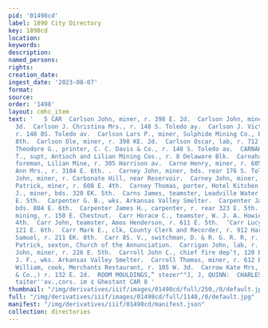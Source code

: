 ```yaml
---
pid: '01498cd'
label: 1890 City Directory
key: 1890cd
location: 
keywords: 
description: 
named_persons: 
rights: 
creation_date: 
ingest_date: '2023-08-07'
format: 
source: 
order: '1498'
layout: cmhc_item
text: '   5 CAR  Carlson John, miner, r. 398 E. 2d.  Carlson John, miner, r. 529 E.
  3d.  Carlson J. Christina Mrs., r. 148 S. Toledo ay.  Carlson J. Victor, printer,
  r. 148 8S. Toledo av.  Carlson Lars P., miner, Sulphide Mining Co., bds. 400 E.
  8th.  Carlson Ole, miner, r. 398 KE. 2d.  Carlson Oscar, lab, r. 712 W. Elm.  Carlson
  Theodore G., printer, C. C. Davis & Co., r. 148 S. Toledo av.  CARNAHAN CHARLES
  T., supt, Antioch and Lilian Mining Cos., r. 8 Delaware Blk.  Carnahan John S.,
  foreman, Lilian Mine, r. 305 Harrison av.  Carne Henry, miner, r. 605 E. 7th.  Carney
  Ann Mrs., r. 3184 E. 6th. .  Carney John, miner, bds. rear 176 S. Toledo av.  Carney
  John, miner, r. Carbonate Hill, near Reservoir.  Carney John, miner, r. 732 E. 6th.  Carney
  Patrick, miner, r. 608 E. 4th.  Carney Thomas, porter, Hotel Kitchen.  Carney W.
  J., miner, bds. 320 EK. 5th.  Carns James, teamster, Leadville Water Co., r. 121
  E. 5th.  Carpenter G. B., wks. Arkansas Valley Smelter.  Carpenter James, miner,
  bds. 804 E. 6th.  Carpenter James H., carpenter, r. rear 323 E. 5th.  Carr George,
  mining, r. 150 E. Chestnut.  Carr Horace C., teamster, W. J. A. Howie, r. 133 W.
  4th.  Carr John, teamster, Amos Henderson, r. 611 E. 5th.  ‘Carr Lucy V. Mrs., r.
  121 E. 6th.  Carr Mark E., clk, County Clerk and Recorder, r. 912 Harri- son av.  Carr
  Samuel, r. 211 EK. 8th.  Carr 8S. V., switchman, D. & R. G. R. R, r. 1319 N. Poplar.  Carragher
  Patrick, sexton, Church of the Annunciation.  Carrigan John, lab, r. 520 W. Chestnut.  Carroll
  John, miner, r. 226 E. 5th.  Carroll John C., chief fire dep’t, 120 E. 2d.  Carroll
  J. F., wks. Arkansas Valley Smelter.  Carroll Thomas, miner, r. 612 E. 7th.  Carroll
  William, cook, Merchants Restaurant, r. 105 W. 3d.  Carrow Kate Mrs, (IX. Carrow
  & Co.,) r. 132 E. 2d.  ROOM MOULDINGS,” stezer""J, J, QUINN:  CHARLES LEITZMANN
  taiter''av.,cors. im ¢ Ghestant CAR 8 '
thumbnail: "/img/derivatives/iiif/images/01498cd/full/250,/0/default.jpg"
full: "/img/derivatives/iiif/images/01498cd/full/1140,/0/default.jpg"
manifest: "/img/derivatives/iiif/01498cd/manifest.json"
collection: directories
---
```

